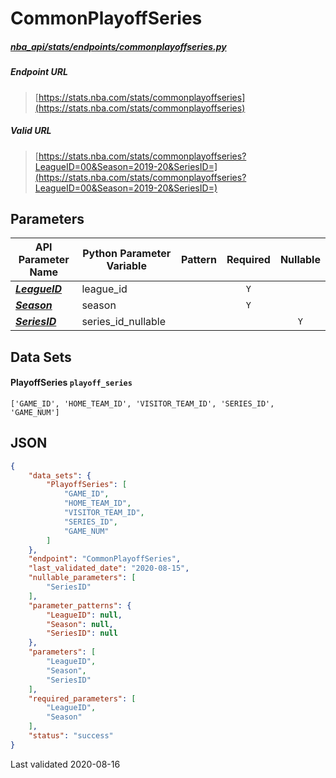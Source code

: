 # CommonPlayoffSeries
##### [nba_api/stats/endpoints/commonplayoffseries.py](https://github.com/swar/nba_api/blob/master/nba_api/stats/endpoints/commonplayoffseries.py)

##### Endpoint URL
>[https://stats.nba.com/stats/commonplayoffseries](https://stats.nba.com/stats/commonplayoffseries)

##### Valid URL
>[https://stats.nba.com/stats/commonplayoffseries?LeagueID=00&Season=2019-20&SeriesID=](https://stats.nba.com/stats/commonplayoffseries?LeagueID=00&Season=2019-20&SeriesID=)

## Parameters
API Parameter Name | Python Parameter Variable | Pattern | Required | Nullable
------------ | ------------ | :-----------: | :---: | :---:
[_**LeagueID**_](https://github.com/swar/nba_api/blob/master/docs/nba_api/stats/library/parameters.md#LeagueID) | league_id |  | `Y` |  | 
[_**Season**_](https://github.com/swar/nba_api/blob/master/docs/nba_api/stats/library/parameters.md#Season) | season |  | `Y` |  | 
[_**SeriesID**_](https://github.com/swar/nba_api/blob/master/docs/nba_api/stats/library/parameters.md#SeriesID) | series_id_nullable |  |  | `Y` | 

## Data Sets
#### PlayoffSeries `playoff_series`
```text
['GAME_ID', 'HOME_TEAM_ID', 'VISITOR_TEAM_ID', 'SERIES_ID', 'GAME_NUM']
```


## JSON
```json
{
    "data_sets": {
        "PlayoffSeries": [
            "GAME_ID",
            "HOME_TEAM_ID",
            "VISITOR_TEAM_ID",
            "SERIES_ID",
            "GAME_NUM"
        ]
    },
    "endpoint": "CommonPlayoffSeries",
    "last_validated_date": "2020-08-15",
    "nullable_parameters": [
        "SeriesID"
    ],
    "parameter_patterns": {
        "LeagueID": null,
        "Season": null,
        "SeriesID": null
    },
    "parameters": [
        "LeagueID",
        "Season",
        "SeriesID"
    ],
    "required_parameters": [
        "LeagueID",
        "Season"
    ],
    "status": "success"
}
```

Last validated 2020-08-16
